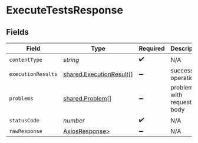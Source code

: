 # ExecuteTestsResponse


## Fields

| Field                                                              | Type                                                               | Required                                                           | Description                                                        |
| ------------------------------------------------------------------ | ------------------------------------------------------------------ | ------------------------------------------------------------------ | ------------------------------------------------------------------ |
| `contentType`                                                      | *string*                                                           | :heavy_check_mark:                                                 | N/A                                                                |
| `executionResults`                                                 | [shared.ExecutionResult](../../models/shared/executionresult.md)[] | :heavy_minus_sign:                                                 | successful operation                                               |
| `problems`                                                         | [shared.Problem](../../models/shared/problem.md)[]                 | :heavy_minus_sign:                                                 | problem with request body                                          |
| `statusCode`                                                       | *number*                                                           | :heavy_check_mark:                                                 | N/A                                                                |
| `rawResponse`                                                      | [AxiosResponse>](https://axios-http.com/docs/res_schema)           | :heavy_minus_sign:                                                 | N/A                                                                |